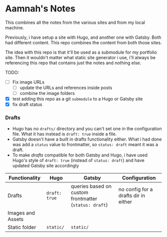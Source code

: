 # Aamnah's Notes

This combines all the notes from the various sites and from my local machine.

Previously, i have setup a site with Hugo, and another one with Gatsby. Both had different content. This repo combines the content from both those sites.

The idea with this repo is that it'll be used as a submodule for my portfolio site. Then it wouldn't matter what static site generator i use, i'll always be referencing this repo that contains just the notes and nothing else.

TODO:

- [ ] Fix image URLs
  - [ ] update the URLs and references inside posts
  - [ ] combine the image folders
- [x] test adding this repo as a git `submodule` to a Hugo or Gatsby site
- [x] fix draft status

### Drafts

- Hugo has no `drafts/` directory and you can't set one in the configuration file. What it has instead is `draft: true` inside a file.
- Gatsby doesn't have a built in drafts functionality either. What i had done was add a `status` value to frontmatter, so `status: draft` meant it was a draft.
- To make _drafts_ compatible for both Gatsby and Hugo, i have used Hugo's style of `draft: true` (instead of `status: draft`) and have updated Gatsby site accordingly

| Functionality     | Hugo          | Gatsby                                                | Configuration                        |
| ----------------- | ------------- | ----------------------------------------------------- | ------------------------------------ |
| Drafts            | `draft: true` | queries based on custom frontmatter (`status: draft`) | no config for a drafts dir in either |
| Images and Assets |               |                                                       |                                      |
| Static folder     | `static/`     | `static/`                                             |                                      |
